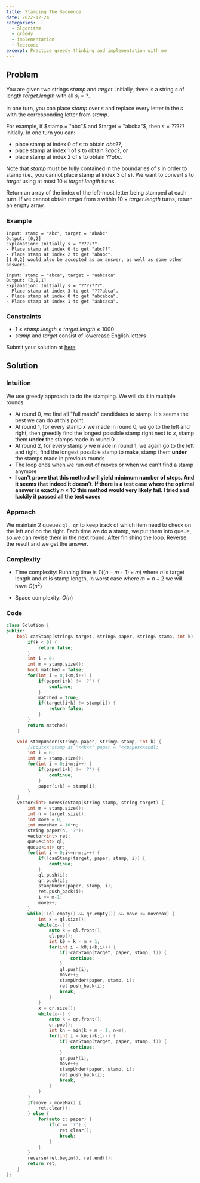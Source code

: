 ```yaml
---
title: Stamping The Sequence
date: 2022-12-24
categories:
  - algorithm
  - greedy
  - implementation
  - leetcode
excerpt: Practice greedy thinking and implementation with me
---
```


## Problem

You are given two strings $stamp$ and $target$. Initially, there is a string $s$ of length $target.length$ with all $s_i = ?$.

In one turn, you can place $stamp$ over $s$ and replace every letter in the $s$ with the corresponding letter from $stamp$.

For example, if $stamp = "abc"$ and $target = "abcba"$, then $s = ?????$ initially. In one turn you can:

- place stamp at index $0$ of $s$ to obtain $abc??$,
- place stamp at index $1$ of $s$ to obtain $?abc?$, or
- place stamp at index $2$ of $s$ to obtain $??abc$.

Note that $stamp$ must be fully contained in the boundaries of $s$ in order to stamp (i.e., you cannot place stamp at index $3$ of $s$).
We want to convert $s$ to $target$ using at most $10 \times target.length$ turns.

Return an array of the index of the left-most letter being stamped at each turn. If we cannot obtain $target$ from $s$ within $10 \times target.length$ turns, return an empty array.

### Example

```
Input: stamp = "abc", target = "ababc"
Output: [0,2]
Explanation: Initially s = "?????".
- Place stamp at index 0 to get "abc??".
- Place stamp at index 2 to get "ababc".
[1,0,2] would also be accepted as an answer, as well as some other answers.
```

```
Input: stamp = "abca", target = "aabcaca"
Output: [3,0,1]
Explanation: Initially s = "???????".
- Place stamp at index 3 to get "???abca".
- Place stamp at index 0 to get "abcabca".
- Place stamp at index 1 to get "aabcaca".
```

### Constraints

- $1 \leq stamp.length \leq target.length \leq 1000$
- $stamp$ and $target$ consist of lowercase English letters

Submit your solution at [here](https://leetcode.com/problems/stamping-the-sequence/)

## Solution

### Intuition

We use greedy approach to do the stamping. We will do it in multiple rounds.

- At round 0, we find all "full match" candidates to stamp. It's seems the best we can do at this point
- At round 1, for every stamp $x$ we made in round 0, we go to the left and right, then greedily find the longest possible stamp right next to $x$, stamp them **under** the stamps made in round 0
- At round 2, for every stamp $y$ we made in round 1, we again go to the left and right, find the longest possible stamp to make, stamp them **under** the stamps made in previous rounds
- The loop ends when we run out of moves or when we can't find a stamp anymore
- **I can't prove that this method will yield minimum number of steps. And it seems that indeed it doesn't. If there is a test case where the optimal answer is exactly $n \times 10$ this method would very likely fail. I tried and luckily it passed all the test cases**

### Approach

We maintain 2 queues `ql, qr` to keep track of which item need to check on the left and on the right.
Each time we do a stamp, we put them into queue, so we can revise them in the next round.
After finishing the loop. Reverse the result and we get the answer.

### Complexity

- Time complexity:
  Running time is $T((n-m+1) \times m)$ where $n$ is target length and $m$ is stamp length, in worst case where $m = n \div 2$ we will have $O(n^2)$

- Space complexity:
  $O(n)$

### Code

```cpp
class Solution {
public:
    bool canStamp(string& target, string& paper, string& stamp, int k) {
        if(k < 0) {
            return false;
        }
        int i = 0;
        int m = stamp.size();
        bool matched = false;
        for(int i = 0;i<m;i++) {
            if(paper[i+k] != '?') {
                continue;
            }
            matched = true;
            if(target[i+k] != stamp[i]) {
                return false;
            }
        }
        return matched;
    }

    void stampUnder(string& paper, string& stamp, int k) {
        //cout<<"stamp at "<<k<<" paper = "<<paper<<endl;
        int i = 0;
        int m = stamp.size();
        for(int i = 0;i<m;i++) {
            if(paper[i+k] != '?') {
                continue;
            }
            paper[i+k] = stamp[i];
        }
    }
    vector<int> movesToStamp(string stamp, string target) {
        int m = stamp.size();
        int n = target.size();
        int move = 0;
        int moveMax = 10*n;
        string paper(n, '?');
        vector<int> ret;
        queue<int> ql;
        queue<int> qr;
        for(int i = 0;i<=n-m;i++) {
            if(!canStamp(target, paper, stamp, i)) {
                continue;
            }
            ql.push(i);
            qr.push(i);
            stampUnder(paper, stamp, i);
            ret.push_back(i);
            i += m-1;
            move++;
        }
        while(!(ql.empty() && qr.empty()) && move <= moveMax) {
            int x = ql.size();
            while(x--) {
                auto k = ql.front();
                ql.pop();
                int k0 = k - m + 1;
                for(int i = k0;i<k;i++) {
                    if(!canStamp(target, paper, stamp, i)) {
                        continue;
                    }
                    ql.push(i);
                    move++;
                    stampUnder(paper, stamp, i);
                    ret.push_back(i);
                    break;
                }
            }
            x = qr.size();
            while(x--) {
                auto k = qr.front();
                qr.pop();
                int kn = min(k + m - 1, n-m);
                for(int i = kn;i>k;i--) {
                    if(!canStamp(target, paper, stamp, i)) {
                        continue;
                    }
                    qr.push(i);
                    move++;
                    stampUnder(paper, stamp, i);
                    ret.push_back(i);
                    break;
                }
            }
        }
        if(move > moveMax) {
            ret.clear();
        } else {
            for(auto c: paper) {
                if(c == '?') {
                    ret.clear();
                    break;
                }
            }
        }
        reverse(ret.begin(), ret.end());
        return ret;
    }
};
```
